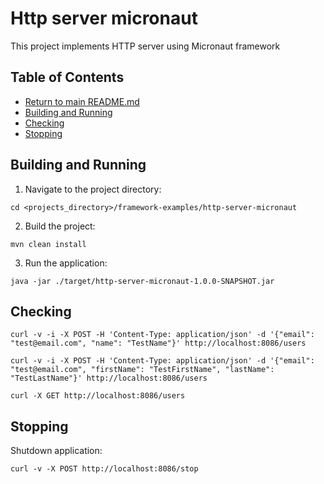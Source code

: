 # Http server micronaut

This project implements HTTP server using Micronaut framework

## Table of Contents

* [Return to main README.md](../README.md#project-framework-examples)
* [Building and Running](#building-and-running)
* [Checking](#checking)
* [Stopping](#stopping)

## Building and Running

1. Navigate to the project directory:

```
cd <projects_directory>/framework-examples/http-server-micronaut
```

2. Build the project:

```
mvn clean install
```

3. Run the application:

```
java -jar ./target/http-server-micronaut-1.0.0-SNAPSHOT.jar
```

## Checking

```
curl -v -i -X POST -H 'Content-Type: application/json' -d '{"email": "test@email.com", "name": "TestName"}' http://localhost:8086/users
```

```
curl -v -i -X POST -H 'Content-Type: application/json' -d '{"email": "test@email.com", "firstName": "TestFirstName", "lastName": "TestLastName"}' http://localhost:8086/users
```

```
curl -X GET http://localhost:8086/users
```

## Stopping

Shutdown application:

```
curl -v -X POST http://localhost:8086/stop
```
